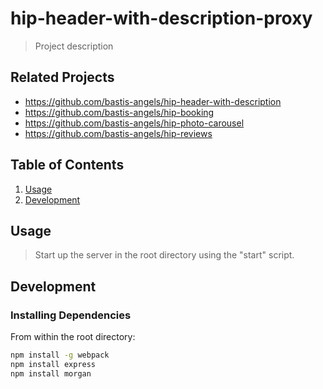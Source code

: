 # hip-header-with-description-proxy

> Project description

## Related Projects

  - https://github.com/bastis-angels/hip-header-with-description
  - https://github.com/bastis-angels/hip-booking
  - https://github.com/bastis-angels/hip-photo-carousel
  - https://github.com/bastis-angels/hip-reviews

## Table of Contents

1. [Usage](#Usage)
1. [Development](#development)

## Usage

> Start up the server in the root directory using the "start" script.

## Development

### Installing Dependencies

From within the root directory:

```sh
npm install -g webpack
npm install express
npm install morgan 
```
